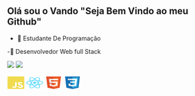 ## Olá sou o Vando "Seja Bem Vindo ao meu Github"

- 🔭 Estudante De Programação 

-🤔 Desenvolvedor Web full Stack

<div 
  <a href="https://github.com/Vandofrasao">
  <img height="216em" src="https://github-readme-stats.vercel.app/api?username=Vandofrasao&show_icons=true&theme=dark&include_all_commits=true&count_private=true"/>
  <img height="180em" src="https://github-readme-stats.vercel.app/api/top-langs/?username=Vandofrasao&layout=compact&langs_count=7&theme=dark"/>
</div>

<div style="display: inline_block"><br>
  <img align="center" alt="Rafa-Js" height="30" width="40" src="https://raw.githubusercontent.com/devicons/devicon/master/icons/javascript/javascript-plain.svg">

  <img align="center" alt="Rafa-React" height="30" width="40" src="https://raw.githubusercontent.com/devicons/devicon/master/icons/react/react-original.svg">
  <img align="center" alt="Rafa-HTML" height="30" width="40" src="https://raw.githubusercontent.com/devicons/devicon/master/icons/html5/html5-original.svg">
  <img align="center" alt="Rafa-CSS" height="30" width="40" src="https://raw.githubusercontent.com/devicons/devicon/master/icons/css3/css3-original.svg">
</div>




  
  


 



